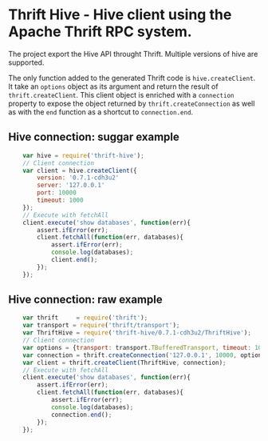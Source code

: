 # Thrift Hive - Hive client using the Apache Thrift RPC system.

The project export the Hive API throught Thrift. Multiple versions of hive are
supported. 

The only function added to the generated Thrift code is `hive.createClient`. It 
take an `options` object as its argument and return the result of 
`thrift.createClient`. This client object is enriched with a `connection` 
property to expose the object returned by `thrift.createConnection` as well as
with the `end` function as a shortcut to `connection.end`.

## Hive connection: suggar example

```javascript
    var hive = require('thrift-hive');
	// Client connection
    var client = hive.createClient({
    	version: '0.7.1-cdh3u2'
    	server: '127.0.0.1'
    	port: 10000
    	timeout: 1000
    });
    // Execute with fetchAll
    client.execute('show databases', function(err){
        assert.ifError(err);
        client.fetchAll(function(err, databases){
            assert.ifError(err);
            console.log(databases);
            client.end();
        });
    });
```
## Hive connection: raw example

```javascript
	var thrift     = require('thrift');
	var transport = require('thrift/transport');
	var ThriftHive = require('thrift-hive/0.7.1-cdh3u2/ThriftHive');
    // Client connection
	var options = {transport: transport.TBufferedTransport, timeout: 1000};
	var connection = thrift.createConnection('127.0.0.1', 10000, options);
	var client = thrift.createClient(ThriftHive, connection);
    // Execute with fetchAll
    client.execute('show databases', function(err){
        assert.ifError(err);
        client.fetchAll(function(err, databases){
            assert.ifError(err);
            console.log(databases);
            connection.end();
        });
    });
```

